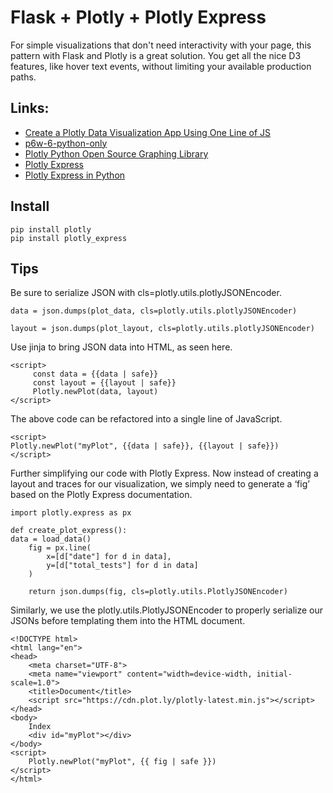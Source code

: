 # Flask + Plotly + Plotly Express

For simple visualizations that don't need interactivity with your page, this pattern with Flask and Plotly is a great
solution. You get all the nice D3 features, like hover text events, without limiting your available production paths.

## Links:

* [Create a Plotly Data Visualization App Using One Line of JS](https://towardsdatascience.com/create-a-plotly-data-visualization-app-using-one-line-of-js-b1865391faa4)
* [p6w-6-python-only](https://github.com/edkrueger/p6w-6-python-only)
* [Plotly Python Open Source Graphing Library](https://plotly.com/python/)
* [Plotly Express](https://github.com/plotly/plotly_express)
* [Plotly Express in Python](https://plotly.com/python/plotly-express/)

## Install

``` 
pip install plotly
pip install plotly_express
```

## Tips

Be sure to serialize JSON with cls=plotly.utils.plotlyJSONEncoder.

``` 
data = json.dumps(plot_data, cls=plotly.utils.plotlyJSONEncoder)

layout = json.dumps(plot_layout, cls=plotly.utils.plotlyJSONEncoder)
```

Use jinja to bring JSON data into HTML, as seen here.

``` 
<script>
     const data = {{data | safe}}
     const layout = {{layout | safe}}
     Plotly.newPlot(data, layout)
</script>
```

The above code can be refactored into a single line of JavaScript.

``` 
<script>
Plotly.newPlot("myPlot", {{data | safe}}, {{layout | safe}})
</script>
```

Further simplifying our code with Plotly Express. Now instead of creating a layout and traces for our visualization, we
simply need to generate a ‘fig’ based on the Plotly Express documentation.

```
import plotly.express as px

def create_plot_express():
data = load_data()
    fig = px.line(
        x=[d["date"] for d in data],
        y=[d["total_tests"] for d in data]
    )
    
    return json.dumps(fig, cls=plotly.utils.PlotlyJSONEncoder)
```

Similarly, we use the plotly.utils.PlotlyJSONEncoder to properly serialize our JSONs before templating them into the
HTML document.

``` 
<!DOCTYPE html>
<html lang="en">
<head>
    <meta charset="UTF-8">
    <meta name="viewport" content="width=device-width, initial-scale=1.0">
    <title>Document</title>
    <script src="https://cdn.plot.ly/plotly-latest.min.js"></script>
</head>
<body>
    Index
    <div id="myPlot"></div>
</body>
<script>
    Plotly.newPlot("myPlot", {{ fig | safe }})
</script>
</html>
```